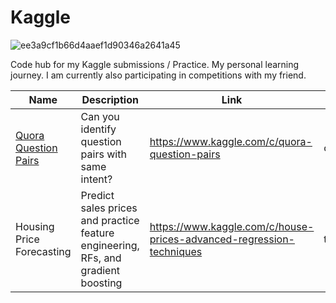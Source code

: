 
# Kaggle

![ee3a9cf1b66d4aaef1d90346a2641a45](https://cloud.githubusercontent.com/assets/22788747/24947596/ff87ff9a-1f99-11e7-9602-58905768d4a7.jpg)

Code hub for my Kaggle submissions / Practice. My personal learning journey. I am currently also participating in competitions with my friend.  

Name | Description | Link | Category | Ranking 
--- | --- | --- | --- | ---
[Quora Question Pairs](https://github.com/GA-datascience/Kaggle-Quora) | Can you identify question pairs with same intent? | https://www.kaggle.com/c/quora-question-pairs | competition | top 12%
Housing Price Forecasting | Predict sales prices and practice feature engineering, RFs, and gradient boosting| https://www.kaggle.com/c/house-prices-advanced-regression-techniques | tutorial | top 49%
